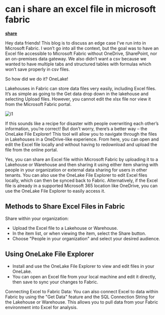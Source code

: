 # can i share an excel file in microsoft fabric

**[share](https://www.sqlservercentral.com/blogs/using-onelake-for-excel-files-in-microsoft-fabric#:~:text=So%20how%20did%20we%20do,been%20made%20to%20the%20file.)**

Hey data friends! This blog is to discuss an edge case I’ve run into in Microsoft Fabric. I won’t go into all the context, but the goal was to have an Excel file accessible to Microsoft Fabric without OneDrive, SharePoint, nor an on-premises data gateway. We also didn’t want a csv because we wanted to have multiple tabs and structured tables with formulas which won’t save properly in csv files.

So how did we do it? OneLake!

Lakehouses in Fabric can store data files very easily, including Excel files. It’s as simple as going to the Get data drop down in the lakehouse and selecting Upload files. However, you cannot edit the xlsx file nor view it from the Microsoft Fabric portal.

![i1](https://dataonwheels.wordpress.com/wp-content/uploads/2025/01/image-5.png)

If this sounds like a recipe for disaster with people overwriting each other’s information, you’re correct! But don’t worry, there’s a better way – the OneLake File Explorer! This tool will allow you to navigate through the files in Lakehouses in a OneDrive-like experience. From here, you can open and edit the Excel file locally and without having to redownload and upload the file from the online portal.

Yes, you can share an Excel file within Microsoft Fabric by uploading it to a Lakehouse or Warehouse and then sharing it using either item sharing with people in your organization or external data sharing for users in other tenants. You can also use the OneLake File Explorer to edit Excel files locally, which can then be synced back to Fabric. Alternatively, if the Excel file is already in a supported Microsoft 365 location like OneDrive, you can use the OneLake File Explorer to easily access it.

## Methods to Share Excel Files in Fabric

Share within your organization:

- Upload the Excel file to a Lakehouse or Warehouse.
- In the item list, or when viewing the item, select the Share button.
- Choose "People in your organization" and select your desired audience.

## Using OneLake File Explorer

- Install and use the OneLake File Explorer to view and edit files in your OneLake.
- You can open an Excel file from your local machine and edit it directly, then save to sync your changes to Fabric.

Connecting Excel to Fabric Data:
You can also connect Excel to data within Fabric by using the "Get Data" feature and the SQL Connection String for the Lakehouse or Warehouse.
This allows you to pull data from your Fabric environment into Excel for analysis.
